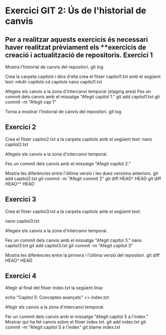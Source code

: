 Exercici GIT 2: Ús de l'historial de canvis
=

Per a realitzar aquests exercicis és necessari haver realitzat prèviament els **exercicis de creació i actualització de repositoris. 
Exercici 1
-
Mostra l'historial de canvis del repositori.
git log

Crea la carpeta capítols i dins d'ella crea el fitxer capitol1.txt amb el següent text:
mkdir capitols
cd capitols
nano capitol1.txt

Afegeix els canvis a la zona d'intercanvi temporal (staging area) Fes un commit dels canvis amb el missatge "Afegit capítol 1." 
git add capitol1.txt
git commit -m "Afegit cap 1"

Torna a mostrar l'historial de canvis del repositori. 
git log

Exercici 2
-

Crea el fitxer capitol2.txt a la carpeta capítols amb el següent text:
nano capitol2.txt

Afegeix els canvis a la zona d'intercanvi temporal.

Fes un commit dels canvis amb el missatge "Afegit capítol 2." 

Mostra les diferències entre l'última versió i les dues versions anteriors.
git add capitol2.txt
git commit -m "Afegit commit 2"
git diff HEAD^ HEAD
git diff HEAD^^ HEAD

Exercici 3
-

Crea el fitxer capitol3.txt a la carpeta capítols amb el següent text: 

nano capitol3.txt

Afegeix els canvis a la zona d'intercanvi temporal. 

Fes un commit dels canvis amb el missatge "Afegit capítol 3."
nano capitol3.txt
git add capitol3.txt
git commit -m "Afegit capitol 3"

Mostra les diferències entre la primera i l'última versió del repositori.
git diff HEAD^ HEAD

Exercici 4
-
Afegir al final del fitxer índex.txt la següent línia:

echo "Capitol 5: Conceptes avançats" >> index.txt

Afegir els canvis a la zona d'intercanvi temporal. 

Fer un commit dels canvis amb el missatge "Afegit capítol 5 a l'índex." Mostrar qui ha fet canvis sobre el fitxer índex.txt.
git add index.txt
git commit -m "Afegit capitol 5 a l'index"
git blame index.txt
